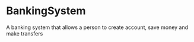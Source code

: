 # BankingSystem
A banking system that allows a person to create account, save money and make transfers
